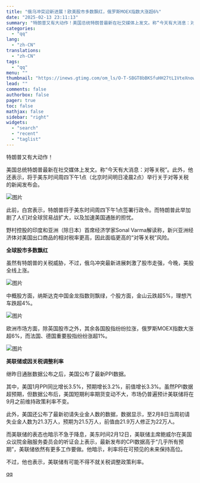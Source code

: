 ```yaml
---
title: "俄乌冲突迎新进展！欧美股市多数飘红，俄罗斯MOEX指数大涨超6%"
date: "2025-02-13 23:11:13"
summary: "特朗普又有大动作！美国总统特朗普最新在社交媒体上发文。称“今天有大消息：对等关税”。此外，他还表示，..."
categories:
  - "qq"
lang:
  - "zh-CN"
translations:
  - "zh-CN"
tags:
  - "qq"
menu: ""
thumbnail: "https://inews.gtimg.com/om_ls/O-T-SBGT8bBKSfuHH27tL1VteXnow42UQIad4UTiQoVtYAA_640360/0"
lead: ""
comments: false
authorbox: false
pager: true
toc: false
mathjax: false
sidebar: "right"
widgets:
  - "search"
  - "recent"
  - "taglist"
---
```


特朗普又有大动作！

美国总统特朗普最新在社交媒体上发文。称“今天有大消息：对等关税”。此外，他还表示，将于美东时间周四下午1点（北京时间明日凌晨2点）举行关于对等关税的新闻发布会。

![图片](https://inews.gtimg.com/om_bt/OhBcLo1aIzf7hB-KsJ3F_LDpqcLKoEDXrrpcaS1yon1g0AA/641)

此前，白宫表示，特朗普将于美东时间周四下午1点签署行政令。而特朗普此举加剧了人们对全球贸易战扩大，以及加速美国通胀的担忧。

野村控股的印度和亚洲（除日本）首席经济学家Sonal Varma解读称，新兴亚洲经济体对美国出口商品的相对税率更高，因此面临更高的“对等关税”风险。

**全球股市多数飘红**

虽然有特朗普的关税威胁，不过，俄乌冲突最新进展刺激了股市走强，今晚，美股全线上涨。

![图片](https://inews.gtimg.com/om_bt/OAOM2dI9kSDzaqMvqK_oV_z_vwRjAsihiEUHYiKmPEBqgAA/641)

中概股方面，纳斯达克中国金龙指数则飘绿，个股方面，金山云跌超5%，理想汽车跌超4%。

![图片](https://inews.gtimg.com/om_bt/OvLjc6m-b2g2YbEAXGodDMyVFreLnFqj8kvQq37sNHHrcAA/641)

欧洲市场方面，除英国股市之外，其余各国股指纷纷拉涨，俄罗斯MOEX指数大涨超6%，而法国、德国重要股指纷纷涨超1%。

![图片](https://inews.gtimg.com/om_bt/Oqbeq6lNJBywRLEOqla3T8iBMfn2kE6D3fmmeOe9MuPyMAA/641)

**美联储或因关税调整利率**

继昨日通胀数据公布之后，美国公布了最新PPI数据。

其中，美国1月PPI同比增长3.5%，预期增长3.2%，前值增长3.3%。虽然PPI数据超预期，但数据公布后，美国短期利率期货变动不大，市场仍普遍预计美联储将在9月之前维持政策利率不变。

此外，美国还公布了最新初请失业金人数的数据，数据显示，至2月8日当周初请失业金人数为21.3万人，预期为21.5万人，前值由21.9万人修正为22万人。

而美联储的表态也暗示不急于降息，美东时间2月12日，美联储主席鲍威尔在美国众议院金融服务委员会的听证会上表示，最新发布的CPI数据高于“几乎所有预期”，美联储依然有更多工作要做。他暗示，利率将在可预见的未来保持高位。

不过，他也表示，美联储有可能不得不就关税调整政策利率。

[qq](https://new.qq.com/rain/a/20250213A096BE00)
